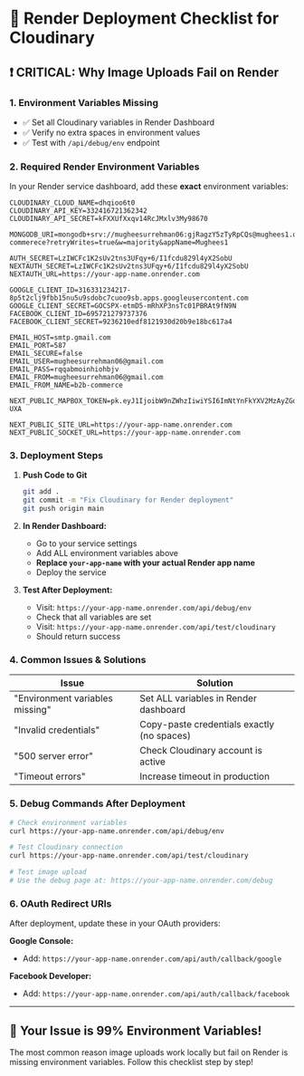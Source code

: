 # 🚀 Render Deployment Checklist for Cloudinary

## ❗ CRITICAL: Why Image Uploads Fail on Render

### 1. **Environment Variables Missing**
- ✅ Set all Cloudinary variables in Render Dashboard
- ✅ Verify no extra spaces in environment values
- ✅ Test with `/api/debug/env` endpoint

### 2. **Required Render Environment Variables**

In your Render service dashboard, add these **exact** environment variables:

```
CLOUDINARY_CLOUD_NAME=dhqioo6t0
CLOUDINARY_API_KEY=332416721362342
CLOUDINARY_API_SECRET=kFXXUfXxqv14RcJMxlv3My98670

MONGODB_URI=mongodb+srv://mugheesurrehman06:gjRagzY5zTyRpCQs@mughees1.qnk6m.mongodb.net/b2b-commerece?retryWrites=true&w=majority&appName=Mughees1

AUTH_SECRET=LzIWCFc1K2sUv2tns3UFqy+6/I1fcdu829l4yX2SobU
NEXTAUTH_SECRET=LzIWCFc1K2sUv2tns3UFqy+6/I1fcdu829l4yX2SobU
NEXTAUTH_URL=https://your-app-name.onrender.com

GOOGLE_CLIENT_ID=316331234217-8p5t2clj9fbb15nu5u9sdobc7cuoo9sb.apps.googleusercontent.com
GOOGLE_CLIENT_SECRET=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
FACEBOOK_CLIENT_ID=695721279737376
FACEBOOK_CLIENT_SECRET=9236210edf8121930d20b9e18bc617a4

EMAIL_HOST=smtp.gmail.com
EMAIL_PORT=587
EMAIL_SECURE=false
EMAIL_USER=mugheesurrehman06@gmail.com
EMAIL_PASS=rqqabmoinhiohbjv
EMAIL_FROM=mugheesurrehman06@gmail.com
EMAIL_FROM_NAME=b2b-commerce

NEXT_PUBLIC_MAPBOX_TOKEN=pk.eyJ1IjoibW9nZWhzIiwiYSI6ImNtYnFkYXV2MzAyZGoyanF6cXM4YzRqYW4ifQ.zhYRyPz0tT2e8E2AR_-UXA

NEXT_PUBLIC_SITE_URL=https://your-app-name.onrender.com
NEXT_PUBLIC_SOCKET_URL=https://your-app-name.onrender.com
```

### 3. **Deployment Steps**

1. **Push Code to Git**
   ```bash
   git add .
   git commit -m "Fix Cloudinary for Render deployment"
   git push origin main
   ```

2. **In Render Dashboard:**
   - Go to your service settings
   - Add ALL environment variables above
   - **Replace `your-app-name` with your actual Render app name**
   - Deploy the service

3. **Test After Deployment:**
   - Visit: `https://your-app-name.onrender.com/api/debug/env`
   - Check that all variables are set
   - Visit: `https://your-app-name.onrender.com/api/test/cloudinary`
   - Should return success

### 4. **Common Issues & Solutions**

| Issue | Solution |
|-------|----------|
| "Environment variables missing" | Set ALL variables in Render dashboard |
| "Invalid credentials" | Copy-paste credentials exactly (no spaces) |
| "500 server error" | Check Cloudinary account is active |
| "Timeout errors" | Increase timeout in production |

### 5. **Debug Commands After Deployment**

```bash
# Check environment variables
curl https://your-app-name.onrender.com/api/debug/env

# Test Cloudinary connection
curl https://your-app-name.onrender.com/api/test/cloudinary

# Test image upload
# Use the debug page at: https://your-app-name.onrender.com/debug
```

### 6. **OAuth Redirect URIs**

After deployment, update these in your OAuth providers:

**Google Console:**
- Add: `https://your-app-name.onrender.com/api/auth/callback/google`

**Facebook Developer:**
- Add: `https://your-app-name.onrender.com/api/auth/callback/facebook`

---

## 🎯 **Your Issue is 99% Environment Variables!**

The most common reason image uploads work locally but fail on Render is missing environment variables. Follow this checklist step by step!
